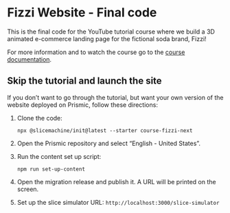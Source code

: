 # Fizzi Website - Final code

This is the final code for the YouTube tutorial course where we build a 3D animated e-commerce landing page for the fictional soda brand, Fizzi!

For more information and to watch the course go to the [course documentation](https://dub.sh/fizzi).

## Skip the tutorial and launch the site

If you don’t want to go through the tutorial, but want your own version of the website deployed on Prismic, follow these directions:

1. Clone the code:

   ```tsx
   npx @slicemachine/init@latest --starter course-fizzi-next
   ```

2. Open the Prismic repository and select “English - United States”.
3. Run the content set up script:

   ```tsx
   npm run set-up-content
   ```

4. Open the migration release and publish it. A URL will be printed on the screen.
5. Set up the slice simulator URL: `http://localhost:3000/slice-simulator`
